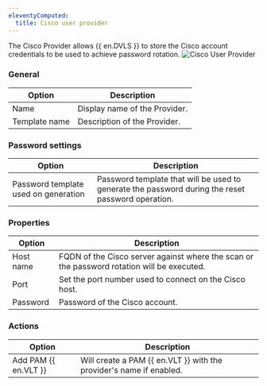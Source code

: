 ```yaml
---
eleventyComputed:
  title: Cisco user provider
---
```


The Cisco Provider allows {{ en.DVLS }} to store the Cisco account credentials to be used to achieve password rotation.
![Cisco User Provider](https://cdnweb.devolutions.net/docs/docs_en_server_ServerOp8093.png)

### General
| Option        | Description                    |
|---------------|--------------------------------|
| Name          | Display name of the Provider.  |
| Template name | Description of the Provider.   |


### Password settings
| Option                               | Description                                                                                       |
|--------------------------------------|---------------------------------------------------------------------------------------------------|
| Password template used on generation | Password template that will be used to generate the password during the reset password operation. |


### Properties
| Option    | Description                                                                                         |
|-----------|-----------------------------------------------------------------------------------------------------|
| Host name | FQDN of the Cisco server against where the scan or the password rotation will be executed.          |
| Port      | Set the port number used to connect on the Cisco host.                                              |
| Password  | Password of the Cisco account.                                                                      |


### Actions
| Option               | Description                                                         |
|----------------------|---------------------------------------------------------------------|
| Add PAM {{ en.VLT }} | Will create a PAM {{ en.VLT }} with the provider's name if enabled. |
